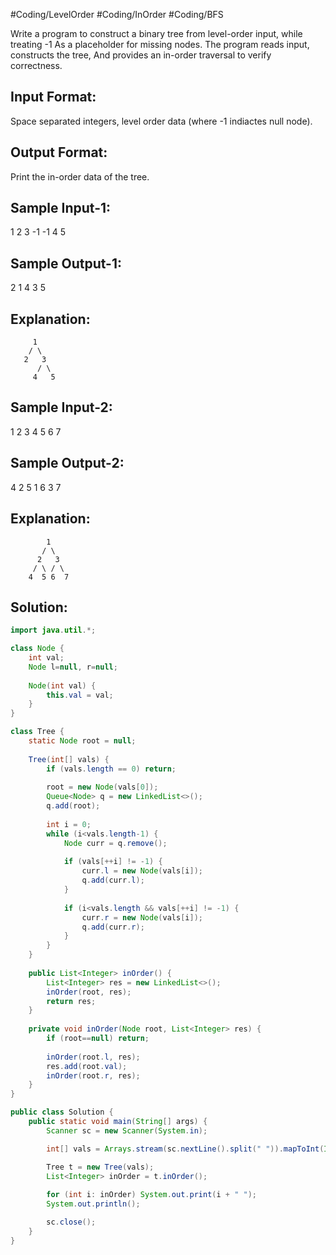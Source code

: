 #Coding/LevelOrder #Coding/InOrder #Coding/BFS

Write a program to construct a binary tree from level-order input, while treating -1 
As a placeholder for missing nodes. The program reads input, constructs the tree, 
And provides an in-order traversal to verify correctness.

Input Format:
---------------
Space separated integers, level order data (where -1 indiactes null node).

Output Format:
-----------------
Print the in-order data of the tree.


Sample Input-1:
----------------
1 2 3 -1 -1 4 5

Sample Output-1:
----------------
2 1 4 3 5

Explanation:
--------------
 ```
      1
     / \
    2   3
       / \
      4   5
```

Sample Input-2:
----------------
1 2 3 4 5 6 7

Sample Output-2:
----------------
4 2 5 1 6 3 7

Explanation:
--------------
```
        1
       / \
      2   3
     / \ / \
    4  5 6  7
```

## Solution: 

```java
import java.util.*;

class Node {
    int val;
    Node l=null, r=null;
    
    Node(int val) {
        this.val = val;
    }
}

class Tree {
    static Node root = null;
    
    Tree(int[] vals) {
        if (vals.length == 0) return;
        
        root = new Node(vals[0]);
        Queue<Node> q = new LinkedList<>();
        q.add(root);
        
        int i = 0;
        while (i<vals.length-1) {
            Node curr = q.remove();
            
            if (vals[++i] != -1) {
                curr.l = new Node(vals[i]);
                q.add(curr.l);
            }
            
            if (i<vals.length && vals[++i] != -1) {
                curr.r = new Node(vals[i]);
                q.add(curr.r);
            }
        }
    }
        
    public List<Integer> inOrder() {
        List<Integer> res = new LinkedList<>();
        inOrder(root, res);
        return res;
    }
    
    private void inOrder(Node root, List<Integer> res) {
        if (root==null) return;
        
        inOrder(root.l, res);
        res.add(root.val);
        inOrder(root.r, res);
    } 
}

public class Solution {
    public static void main(String[] args) {
        Scanner sc = new Scanner(System.in);

        int[] vals = Arrays.stream(sc.nextLine().split(" ")).mapToInt(Integer::parseInt).toArray();

        Tree t = new Tree(vals);
        List<Integer> inOrder = t.inOrder();
        
        for (int i: inOrder) System.out.print(i + " ");
        System.out.println();

        sc.close();
    }
}
```